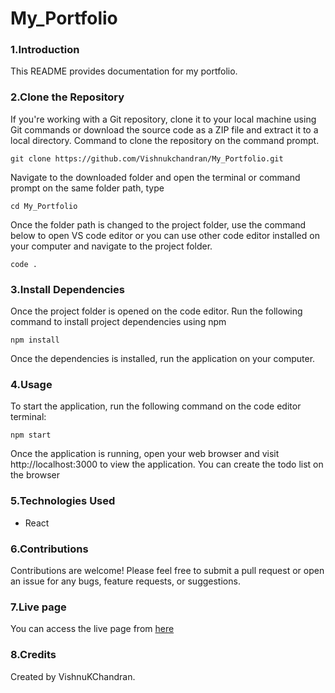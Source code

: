 # My_Portfolio

### 1.Introduction

This README provides documentation for my portfolio.

### 2.Clone the Repository

If you're working with a Git repository, clone it to your local machine using Git commands or download the source code as a ZIP file and extract it to a local directory. Command to clone the repository on the command prompt.

```
git clone https://github.com/Vishnukchandran/My_Portfolio.git
```

Navigate to the downloaded folder and open the terminal or command prompt on the same folder path, type

```
cd My_Portfolio
```

Once the folder path is changed to the project folder, use the command below to open VS code editor or you can use other code editor installed on your computer and navigate to the project folder.

```
code .
```

### 3.Install Dependencies

Once the project folder is opened on the code editor. Run the following command to install project dependencies using npm

```
npm install
```

Once the dependencies is installed, run the application on your computer.

### 4.Usage

To start the application, run the following command on the code editor terminal:

```
npm start
```

Once the application is running, open your web browser and visit http://localhost:3000 to view the application. You can create the todo list on the browser

### 5.Technologies Used

- React

### 6.Contributions

Contributions are welcome! Please feel free to submit a pull request or open an issue for any bugs, feature requests, or suggestions.

### 7.Live page

You can access the live page from [here](https://vishnukc-portfolio.netlify.app/)

### 8.Credits

Created by VishnuKChandran.
